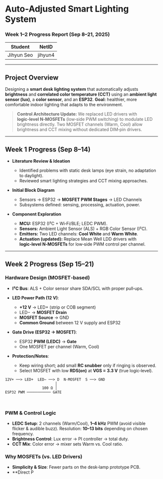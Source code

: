 # Auto-Adjusted Smart Lighting System

### Week 1–2 Progress Report (Sep 8–21, 2025)

| Student    | NetID   |
| ---------- | ------- |
| Jihyun Seo | jihyun4 |

---

## Project Overview

Designing a **smart desk lighting system** that automatically adjusts **brightness** and **correlated color temperature (CCT)** using an **ambient light sensor (lux)**, a **color sensor**, and an **ESP32**.
**Goal:** healthier, more comfortable indoor lighting that adapts to the environment.

> **Control Architecture Update:** We replaced LED drivers with **logic‑level N‑MOSFETs** (low‑side PWM switching) to modulate LED brightness directly. Two MOSFET channels (Warm, Cool) allow brightness and CCT mixing without dedicated DIM‑pin drivers.

---

## Week 1 Progress (Sep 8–14)

* **Literature Review & Ideation**

  * Identified problems with static desk lamps (eye strain, no adaptation to daylight).
  * Reviewed smart lighting strategies and CCT mixing approaches.
* **Initial Block Diagram**

  * Sensors → ESP32 → **MOSFET PWM Stages** → LED Channels
  * Subsystems defined: sensing, processing, actuation, power.
* **Component Exploration**

  * **MCU:** ESP32 (I²C + Wi‑Fi/BLE; LEDC PWM).
  * **Sensors:** Ambient Light Sensor (ALS) + RGB Color Sensor (I²C).
  * **Emitters:** Two LED channels: **Cool White** and **Warm White**.
  * **Actuation (updated):** Replace Mean Well LDD drivers with **logic‑level N‑MOSFETs** for low‑side PWM control per channel.

---

## Week 2 Progress (Sep 15–21)

### Hardware Design (MOSFET‑based)

* **I²C Bus**: ALS + Color sensor share SDA/SCL with proper pull‑ups.
* **LED Power Path (12 V)**:

  * **+12 V** → LED+ (strip or COB segment)
  * LED− → **MOSFET Drain**
  * **MOSFET Source** → GND
  * **Common Ground** between 12 V supply and ESP32
* **Gate Drive (ESP32 → MOSFET)**:

  * ESP32 **PWM (LEDC)**  → **Gate**
  * One MOSFET per channel (Warm, Cool)

* **Protection/Notes**:

  * Keep wiring short; add small **RC snubber** only if ringing is observed.
  * Select MOSFET with low **RDS(on)** at **VGS = 3.3 V** (true logic‑level).

```
12V+ ──> LED+  LED− ──> D  N‑MOSFET  S ──> GND
                       │
                 100 Ω │
ESP32 PWM ─────────── GATE
                       
               
```

### PWM & Control Logic

* **LEDC Setup**: 2 channels (Warm/Cool), **1–4 kHz** PWM (avoid visible flicker & audible buzz).
  Resolution: **10–13 bits** depending on chosen frequency.
* **Brightness Control**: Lux error → PI controller → total duty.
* **CCT Mix**: Color error → mixer sets Warm vs. Cool ratio.


### Why MOSFETs (vs. LED Drivers)

* **Simplicity & Size**: Fewer parts on the desk‑lamp prototype PCB.
* \*\*Direct P
